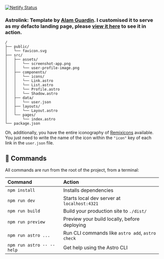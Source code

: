 [![Netlify Status](https://api.netlify.com/api/v1/badges/39ad4f9c-f144-41a4-a52a-fa445ee23260/deploy-status)](https://app.netlify.com/sites/hugh-profile-links/deploys)

### Astrolink: Template by [Alam Guardin](https://github.com/alamguardin). I customised it to serve as my defacto landing page, please [view it here](https://go.hughj.dev) to see it in action.


```text
/
├── public/
│   └── favicon.svg
├── src/
│   ├── assets/
│   │   └── screenshot-app.png
│   │   └── user-profile-image.png
│   ├── components/
│   │   └── icons/
│   │   └── Link.astro
│   │   └── List.astro
│   │   └── Profile.astro
│   │   └── Shadow.astro
│   ├── data/
│   │   └── user.json
│   ├── layouts/
│   │   └── Layout.astro
│   └── pages/
│       └── index.astro
└── package.json
```

Oh, additionally, you have the entire iconography of [Remixicons](https://remixicon.com/) available. You just need to write the name of the icon within the ```"icon"``` key of each link in the ```user.json``` file.



## 🧞 Commands

All commands are run from the root of the project, from a terminal:

| Command                   | Action                                           |
| :------------------------ | :----------------------------------------------- |
| `npm install`             | Installs dependencies                            |
| `npm run dev`             | Starts local dev server at `localhost:4321`      |
| `npm run build`           | Build your production site to `./dist/`          |
| `npm run preview`         | Preview your build locally, before deploying     |
| `npm run astro ...`       | Run CLI commands like `astro add`, `astro check` |
| `npm run astro -- --help` | Get help using the Astro CLI                     |
